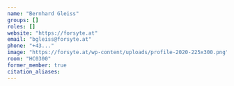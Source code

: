 ```yaml
---
name: "Bernhard Gleiss"
groups: []
roles: []
website: "https://forsyte.at"
email: "bgleiss@forsyte.at"
phone: "+43..."
image: "https://forsyte.at/wp-content/uploads/profile-2020-225x300.png"
room: "HC0300"
former_member: true
citation_aliases:
---
```


<!--
Your custom content goes here.
-->